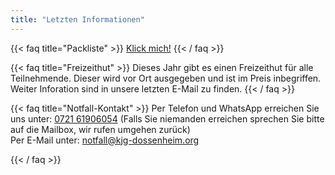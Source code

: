 ```yaml
---
title: "Letzten Informationen"
---
```


{{< faq title="Packliste" >}}
[Klick mich!](https://kjg-dossenheim.org/sommerfreizeit/packliste/)
{{< / faq >}}

{{< faq title="Freizeithut" >}}
Dieses Jahr gibt es einen Freizeithut für alle Teilnehmende. Dieser wird vor Ort ausgegeben und ist im Preis inbegriffen.
Weiter Inforation sind in unsere letzten E-Mail zu finden.
{{< / faq >}}

{{< faq title="Notfall-Kontakt" >}}
Per Telefon und WhatsApp erreichen Sie uns unter:
[0721 61906054](tel:072161906054)
(Falls Sie niemanden erreichen sprechen Sie bitte auf die Mailbox, wir rufen umgehen zurück)
   
Per E-Mail unter:
[notfall@kjg-dossenheim.org](mailto:notfall@kjg-dossenheim.org)

{{< / faq >}}
